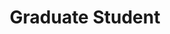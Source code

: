 ---
layout: person
name: "Caroline Kikawa"
image: "https://research.fredhutch.org/content/stripe/bloom/en/members/_jcr_content/par/labmember_1072516606/image.img.jpg/1657559839093.jpg"
title: "Graduate Student"
category: "Grad Students"
links:
  - link: "https://github.com/ckikawa"
    icon: "github"
---